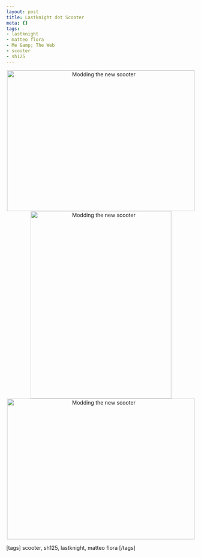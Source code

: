 ```yaml
--- 
layout: post
title: Lastknight dot Scooter
meta: {}
tags: 
- lastknight
- matteo flora
- Me &amp; The Web
- scooter
- sh125
---
```

<center>
<a href="http://www.flickr.com/photos/lastknight/2420945981/" class="tt-flickr tt-flickr-Medium"><img src="http://farm3.static.flickr.com/2152/2420945981_889a9c8cda.jpg" alt="Modding the new scooter" width="500" height="375" border="0" /></a>   
<a href="http://www.flickr.com/photos/lastknight/2421760010/" class="tt-flickr tt-flickr-Medium"><img src="http://farm4.static.flickr.com/3108/2421760010_150e2c61b8.jpg" alt="Modding the new scooter" width="375" height="500" border="0" /></a> 
<a href="http://www.flickr.com/photos/lastknight/2421759912/" class="tt-flickr tt-flickr-Medium"><img src="http://farm3.static.flickr.com/2314/2421759912_b67c2b7b00.jpg" alt="Modding the new scooter" width="500" height="375" border="0" /></a>
</center>  
  
[tags]  scooter, sh125, lastknight, matteo flora  [/tags] 
